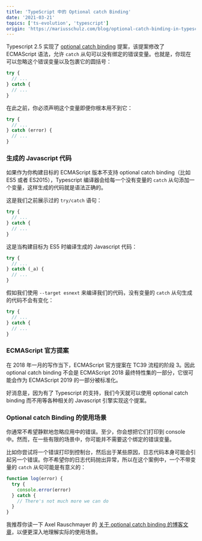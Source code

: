 ```yaml
---
title: 'TypeScript 中的 Optional catch Binding'
date: '2021-03-21'
topics: ['ts-evolution', 'typescript']
origin: 'https://mariusschulz.com/blog/optional-catch-binding-in-typescript'
---
```


Typescript 2.5 实现了 [optional catch binding](https://github.com/tc39/proposal-optional-catch-binding) 提案，该提案修改了 ECMAScript 语法，允许 `catch` 从句可以没有绑定的错误变量。也就是，你现在可以忽略这个错误变量以及包裹它的圆括号：

```ts
try {
  // ...
} catch {
  // ...
}
```

在此之前，你必须声明这个变量即便你根本用不到它：

```ts
try {
  // ...
} catch (error) {
  // ...
}
```

### 生成的 Javascript 代码

如果作为你构建目标的 ECMAScript 版本不支持 optional catch binding（比如 ES5 或者 ES2015），Typescript 编译器会给每一个没有变量的 `catch` 从句添加一个变量，这样生成的代码就是语法正确的。

这是我们之前展示过的 `try/catch` 语句：

```ts
try {
  // ...
} catch {
  // ...
}
```

这是当构建目标为 ES5 时编译生成的 Javascript 代码：

```ts
try {
  // ...
} catch (_a) {
  // ...
}
```

假如我们使用 `--target esnext` 来编译我们的代码，没有变量的 `catch` 从句生成的代码不会有变化：

```ts
try {
  // ...
} catch {
  // ...
}
```

### ECMAScript 官方提案

在 2018 年一月的写作当下，ECMAScript 官方提案在 TC39 流程的阶段 3。因此 optional catch binding 不会是 ECMAScript 2018 最终特性集的一部分，它很可能会作为 ECMAScript 2019 的一部分被标准化。

好消息是，因为有了 Typescript 的支持，我们今天就可以使用 optional catch binding 而不用等各种相关的 Javascript 引擎实现这个提案。

### Optional catch Binding 的使用场景

你通常不希望静默地忽略应用中的错误。至少，你会想把它们打印到 console 中。然而，在一些有限的场景中，你可能并不需要这个绑定的错误变量。

比如你尝试将一个错误打印到控制台，然后出于某些原因，日志代码本身可能会引起另一个错误。你不希望你的日志代码抛出异常，所以在这个案例中，一个不带变量的 `catch` 从句可能是有意义的：

```ts
function log(error) {
  try {
    console.error(error)
  } catch {
    // There's not much more we can do
  }
}
```

我推荐你读一下 Axel Rauschmayer 的 [关于 optional catch binding 的博客文章](https://2ality.com/2017/08/optional-catch-binding.html)，以便更深入地理解实际的使用场景。
